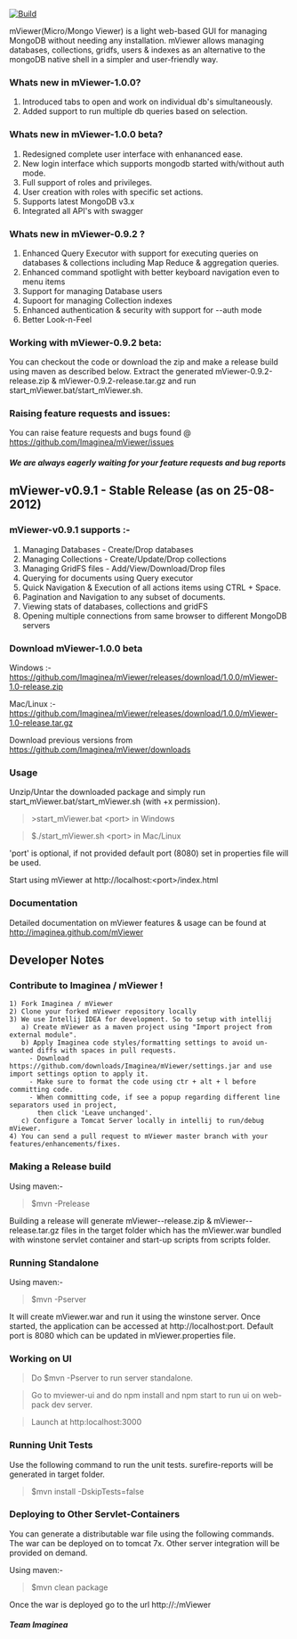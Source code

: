 
[![Build](https://travis-ci.org/Imaginea/mViewer.svg?branch=master)](https://travis-ci.org/Imaginea/mViewer/builds)

mViewer(Micro/Mongo Viewer) is a light web-based GUI for managing MongoDB without needing any installation.
mViewer allows managing databases, collections, gridfs, users & indexes as an alternative to the mongoDB native shell
in a simpler and user-friendly way.

### Whats new in mViewer-1.0.0?
   1. Introduced tabs to open and work on individual db's simultaneously.
   2. Added support to run multiple db queries based on selection.

### Whats new in mViewer-1.0.0 beta?
   1. Redesigned complete user interface with enhananced ease.
   2. New login interface which supports mongodb started with/without auth mode.
   3. Full support of roles and privileges.
   4. User creation with roles with specific set actions.
   5. Supports latest MongoDB v3.x
   6. Integrated all API's with swagger
  
### Whats new in mViewer-0.9.2 ?
   1. Enhanced Query Executor with support for executing queries on databases & collections including Map Reduce & aggregation queries.
   2. Enhanced command spotlight with better keyboard navigation even to menu items
   3. Support for managing Database users
   4. Supoort for managing Collection indexes
   5. Enhanced authentication & security with support for --auth mode
   6. Better Look-n-Feel
   
### Working with mViewer-0.9.2 beta:
   You can checkout the code or download the zip and make a release build using maven as described below.
Extract the generated mViewer-0.9.2-release.zip & mViewer-0.9.2-release.tar.gz and run start_mViewer.bat/start_mViewer.sh.
 
### Raising feature requests and issues:
   You can raise feature requests and bugs found @ https://github.com/Imaginea/mViewer/issues
##### We are always eagerly waiting for your feature requests and bug reports

## mViewer-v0.9.1 - Stable Release (as on 25-08-2012)

### mViewer-v0.9.1 supports :-

   1. Managing Databases - Create/Drop databases
   2. Managing Collections - Create/Update/Drop collections
   3. Managing GridFS files - Add/View/Download/Drop files
   4. Querying for documents using Query executor
   5. Quick Navigation & Execution of all actions items using CTRL + Space.
   6. Pagination and Navigation to any subset of documents.
   7. Viewing stats of databases, collections and gridFS
   8. Opening multiple connections from same browser to different MongoDB servers

### Download mViewer-1.0.0 beta

Windows :- https://github.com/Imaginea/mViewer/releases/download/1.0.0/mViewer-1.0-release.zip

Mac/Linux :- https://github.com/Imaginea/mViewer/releases/download/1.0.0/mViewer-1.0-release.tar.gz

Download previous versions from https://github.com/Imaginea/mViewer/downloads
    
### Usage

Unzip/Untar the downloaded package and simply run start_mViewer.bat/start_mViewer.sh (with +x permission).

>
> \>start_mViewer.bat \<port\> in Windows
>

>
> $./start_mViewer.sh \<port\> in Mac/Linux
>

'port' is optional, if not provided default port (8080) set in properties file will be used.

Start using mViewer at http://localhost:\<port\>/index.html


### Documentation

Detailed documentation on mViewer features & usage can be found at http://imaginea.github.com/mViewer


## Developer Notes

### Contribute to Imaginea / mViewer !
    1) Fork Imaginea / mViewer
    2) Clone your forked mViewer repository locally
    3) We use Intellij IDEA for development. So to setup with intellij 
       a) Create mViewer as a maven project using "Import project from external module".
       b) Apply Imaginea code styles/formatting settings to avoid un-wanted diffs with spaces in pull requests.
         - Download https://github.com/downloads/Imaginea/mViewer/settings.jar and use import settings option to apply it.
         - Make sure to format the code using ctr + alt + l before committing code.
         - When committing code, if see a popup regarding different line separators used in project, 
           then click 'Leave unchanged'.        
       c) Configure a Tomcat Server locally in intellij to run/debug mViewer.
    4) You can send a pull request to mViewer master branch with your features/enhancements/fixes.
          
### Making a Release build

 Using maven:-

> $mvn -Prelease

 Building a release will generate mViewer-<version>-release.zip & mViewer-<version>-release.tar.gz files in the target folder
 which has the mViewer.war bundled with winstone servlet container and start-up scripts from scripts folder. 
   
### Running Standalone 
 
 Using maven:-
> $mvn -Pserver

It will create mViewer.war and run it using the winstone server. 
Once started, the application can be accessed at http://localhost:port. 
Default port is 8080 which can be updated in mViewer.properties file.

### Working on UI

> Do $mvn -Pserver to run server standalone.

> Go to mviewer-ui and do npm install and npm start to run ui on web-pack dev server.

> Launch at http:localhost:3000
 
### Running Unit Tests

Use the following command to run the unit tests. surefire-reports will be generated in target folder.
> $mvn install -DskipTests=false

### Deploying to Other Servlet-Containers

You can generate a distributable war file using the following commands. The war can be deployed on to tomcat 7x. 
Other server integration will be provided on demand. 

Using maven:-
> $mvn clean package

Once the war is deployed go to the url http://<server-ip>:<http-port>/mViewer


##### Team Imaginea
